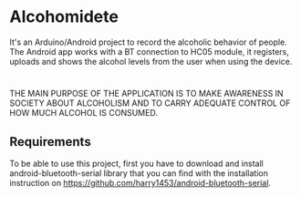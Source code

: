 # Alcohomidete
It's an Arduino/Android project to record the alcoholic behavior of people. 
The Android app works with a BT connection to HC05 module, it registers, uploads and shows the alcohol levels from the user when using the device. 
# 
THE MAIN PURPOSE OF THE APPLICATION IS TO MAKE AWARENESS IN SOCIETY ABOUT ALCOHOLISM AND TO CARRY ADEQUATE CONTROL OF HOW MUCH ALCOHOL IS CONSUMED.
## Requirements

To be able to use this project, first you have to download and install android-bluetooth-serial library that you can find with the installation instruction on https://github.com/harry1453/android-bluetooth-serial.

